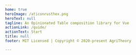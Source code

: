 ```yaml
---
home: true
heroImage: /aticonrusthex.png
heroText: null
tagline: An Opinionated Table composition library for Vue
actionLink: /guide/
actionText: Start
title: null
footer: MIT Licensed | Copyright © 2020-present AgriTheory

---
```



